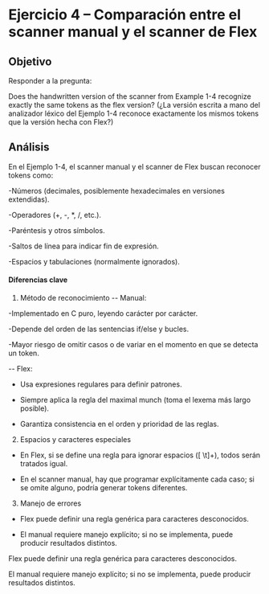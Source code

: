 # Ejercicio 4 – Comparación entre el scanner manual y el scanner de Flex

## Objetivo 

Responder a la pregunta:

Does the handwritten version of the scanner from Example 1-4 recognize exactly the same tokens as the flex version?
(¿La versión escrita a mano del analizador léxico del Ejemplo 1-4 reconoce exactamente los mismos tokens que la versión hecha con Flex?)

## Análisis

En el Ejemplo 1-4, el scanner manual y el scanner de Flex buscan reconocer tokens como:

-Números (decimales, posiblemente hexadecimales en versiones extendidas).

-Operadores (+, -, *, /, etc.).

-Paréntesis y otros símbolos.

-Saltos de línea para indicar fin de expresión.

-Espacios y tabulaciones (normalmente ignorados).

#### Diferencias clave
1. Método de reconocimiento
-- Manual:

-Implementado en C puro, leyendo carácter por carácter.

-Depende del orden de las sentencias if/else y bucles.

-Mayor riesgo de omitir casos o de variar en el momento en que se detecta un token.

-- Flex:

- Usa expresiones regulares para definir patrones.

- Siempre aplica la regla del maximal munch (toma el lexema más largo posible).

- Garantiza consistencia en el orden y prioridad de las reglas.

2. Espacios y caracteres especiales

- En Flex, si se define una regla para ignorar espacios ([ \t]+), todos serán tratados igual.

- En el scanner manual, hay que programar explícitamente cada caso; si se omite alguno, podría generar tokens diferentes.

3. Manejo de errores

- Flex puede definir una regla genérica para caracteres desconocidos.

- El manual requiere manejo explícito; si no se implementa, puede producir resultados distintos.

Flex puede definir una regla genérica para caracteres desconocidos.

El manual requiere manejo explícito; si no se implementa, puede producir resultados distintos.
